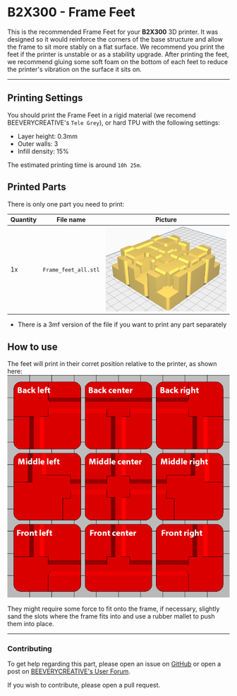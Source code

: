 # B2X300 - Frame Feet

This is the recommended Frame Feet for your **B2X300** 3D printer.
It was designed so it would reinforce the corners of the base structure and allow the frame to sit more stably on a flat surface. We recommend you print the feet if the printer is unstable or as a stability upgrade. After printing the feet, we recommend gluing some soft foam on the bottom of each feet to reduce the printer's vibration on the surface it sits on.

---

## Printing Settings
You should print the Frame Feet in a rigid material (we recomend BEEVERYCREATIVE's `Tele Grey`), or hard TPU with the following settings:
- Layer height: 0.3mm
- Outer walls: 3
- Infill density: 15%

The estimated printing time is around `10h 25m`.

## Printed Parts

There is only one part you need to print:

| Quantity | File name                       | Picture                      |
| -------- | ------------------------------- | ---------------------------- |
| 1x       | `Frame_feet_all.stl`            | ![](renders/Cura_Frame_feet.png)   |

* There is a 3mf version of the file if you want to print any part separately

## How to use

The feet will print in their corret position relative to the printer, as shown here:
![](renders/Frame_feet_all_top_view.png)

They might require some force to fit onto the frame, if necessary, slightly sand the slots where the frame fits into and use a rubber mallet to push them into place.

---

### Contributing
To get help regarding this part, please open an issue on [GitHub](https://github.com/beeverycreative/B2X300-resources/issues) or open a post on [BEEVERYCREATIVE's User Forum](https://beeverycreative.com/forum/).

If you wish to contribute, please open a pull request.
